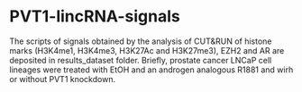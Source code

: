 # PVT1-lincRNA-signals
The scripts of signals obtained by the analysis of CUT&amp;RUN of histone marks (H3K4me1, H3K4me3, H3K27Ac and H3K27me3), EZH2 and AR are deposited in results_dataset folder. Briefly, prostate cancer LNCaP cell lineages were treated with EtOH and an androgen analogous R1881 and wirh or without PVT1 knockdown.
